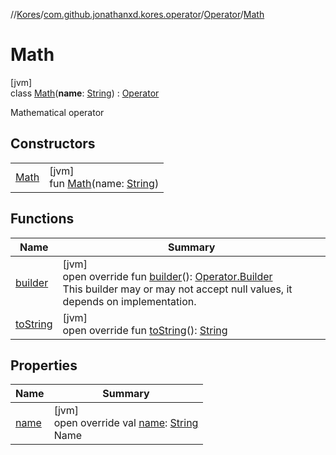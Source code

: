 //[Kores](../../../../index.md)/[com.github.jonathanxd.kores.operator](../../index.md)/[Operator](../index.md)/[Math](index.md)

# Math

[jvm]\
class [Math](index.md)(**name**: [String](https://kotlinlang.org/api/latest/jvm/stdlib/kotlin/-string/index.html)) : [Operator](../index.md)

Mathematical operator

## Constructors

| | |
|---|---|
| [Math](-math.md) | [jvm]<br>fun [Math](-math.md)(name: [String](https://kotlinlang.org/api/latest/jvm/stdlib/kotlin/-string/index.html)) |

## Functions

| Name | Summary |
|---|---|
| [builder](../builder.md) | [jvm]<br>open override fun [builder](../builder.md)(): [Operator.Builder](../-builder/index.md)<br>This builder may or may not accept null values, it depends on implementation. |
| [toString](../to-string.md) | [jvm]<br>open override fun [toString](../to-string.md)(): [String](https://kotlinlang.org/api/latest/jvm/stdlib/kotlin/-string/index.html) |

## Properties

| Name | Summary |
|---|---|
| [name](name.md) | [jvm]<br>open override val [name](name.md): [String](https://kotlinlang.org/api/latest/jvm/stdlib/kotlin/-string/index.html)<br>Name |
